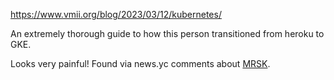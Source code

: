 https://www.vmii.org/blog/2023/03/12/kubernetes/

An extremely thorough guide to how this person transitioned from heroku to GKE.

Looks very painful! Found via news.yc comments about [MRSK](https://github.com/mrsked/mrsk).